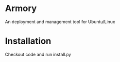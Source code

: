 # Armory
An deployment and management tool for Ubuntu/Linux

# Installation
Checkout code and run install.py
